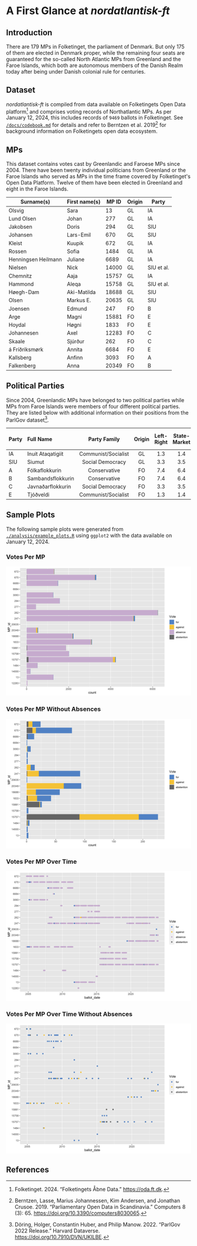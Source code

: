# A First Glance at _nordatlantisk-ft_

## Introduction

There are 179 MPs in Folketinget, the parliament of Denmark. But only 175 of them are elected in Denmark proper, while the remaining four seats are guaranteed for the so-called North Atlantic MPs from Greenland and the Faroe Islands, which both are autonomous members of the Danish Realm today after being under Danish colonial rule for centuries.

## Dataset

_nordatlantisk-ft_ is compiled from data available on Folketingets Open Data platform[^oda] and comprises voting records of Northatlantic MPs. As per January 12, 2024, this includes records of `9469` ballots in Folketinget. See [`/docs/codebook.md`](docs/codebook.md) for details and refer to Berntzen et al. 2019[^berntzen] for background information on Folketingets open data ecosystem.

[^oda]: Folketinget. 2024. “Folketingets Åbne Data.” <https://oda.ft.dk>.
[^berntzen]: Berntzen, Lasse, Marius Johannessen, Kim Andersen, and Jonathan Crusoe. 2019. “Parliamentary Open Data in Scandinavia.” Computers 8 (3): 65. <https://doi.org/10.3390/computers8030065>.

## MPs

This dataset contains votes cast by Greenlandic and Faroese MPs since 2004. There have been twenty individual politicians from Greenland or the Faroe Islands who served as MPs in the time frame covered by Folketinget's Open Data Platform. Twelve of them have been elected in Greenland and eight in the Faroe Islands.

| Surname(s)          | First name(s) | MP ID | Origin | Party      |
| ------------------- | ------------- | ----- | ------ | ---------- |
| Olsvig              | Sara          | 13    | GL     | IA         |
| Lund Olsen          | Johan         | 277   | GL     | IA         |
| Jakobsen            | Doris         | 294   | GL     | SIU        |
| Johansen            | Lars-Emil     | 670   | GL     | SIU        |
| Kleist              | Kuupik        | 672   | GL     | IA         |
| Rossen              | Sofia         | 1484  | GL     | IA         |
| Henningsen Heilmann | Juliane       | 6689  | GL     | IA         |
| Nielsen             | Nick          | 14000 | GL     | SIU et al. |
| Chemnitz            | Aaja          | 15757 | GL     | IA         |
| Hammond             | Aleqa         | 15758 | GL     | SIU et al. |
| Høegh-Dam           | Aki-Matilda   | 18688 | GL     | SIU        |
| Olsen               | Markus E.     | 20635 | GL     | SIU        |
| Joensen             | Edmund        | 247   | FO     | B          |
| Arge                | Magni         | 15881 | FO     | E          |
| Hoydal              | Høgni         | 1833  | FO     | E          |
| Johannesen          | Axel          | 12283 | FO     | C          |
| Skaale              | Sjúrður       | 262   | FO     | C          |
| á Fríðriksmørk      | Annita        | 6684  | FO     | E          |
| Kallsberg           | Anfinn        | 3093  | FO     | A          |
| Falkenberg          | Anna          | 20349 | FO     | B          |

## Political Parties

Since 2004, Greenlandic MPs have belonged to two political parties while MPs from Faroe Islands were members of four different political parties. They are listed below with additional information on their positions from the ParlGov dataset[^parlgov].

[^parlgov]: Döring, Holger, Constantin Huber, and Philip Manow. 2022. “ParlGov 2022 Release.” Harvard Dataverse. <https://doi.org/10.7910/DVN/UKILBE>.

| Party | Full Name         |    Party Family     | Origin | Left-Right | State-Market | Liberty-Authority | Anti-Pro EU |
| :---- | :---------------- | :-----------------: | :----: | :--------: | :----------: | :---------------: | :---------: |
| IA    | Inuit Ataqatigiit | Communist/Socialist |   GL   |    1.3     |     1.4      |         3         |     3.3     |
| SIU   | Siumut            |  Social Democracy   |   GL   |    3.3     |     3.5      |        3.5        |     8.1     |
| A     | Fólkaflokkurin    |    Conservative     |   FO   |    7.4     |     6.4      |        6.9        |     7.9     |
| B     | Sambandsflokkurin |    Conservative     |   FO   |    7.4     |     6.4      |        6.9        |     7.9     |
| C     | Javnaðarflokkurin |  Social Democracy   |   FO   |    3.3     |     3.5      |        3.5        |     8.1     |
| E     | Tjóðveldi         | Communist/Socialist |   FO   |    1.3     |     1.4      |         3         |     3.3     |

## Sample Plots

The following sample plots were generated from [`./analysis/example_plots.R`](./analysis/example_plots.R) using `ggplot2` with the data available on January 12, 2024.

### Votes Per MP

<img src="./assets/images/2024-01-12-vote_per_MP.png"/>

### Votes Per MP Without Absences

<img src="./assets/images/2024-01-12-vote_per_MP_without_absences.png"/>

### Votes Per MP Over Time

<img src="./assets/images/2024-01-12-scatterplot.png"/>

### Votes Per MP Over Time Without Absences

<img src="./assets/images/2024-01-12-scatterplot_without_absences.png"/>

## References
